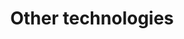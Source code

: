 ---
title: Other technologies
serviceId: web-and-mobile-development
description: We’ve chosen to specialize in full-stack JavaScript, but we’re certainly not limited to it. If you’re looking for <a href="">X</a>, <a href="">Y</a>, or <a href="">Z</a> then talk to us. I bet we’ve got the capabilities you’re looking for.
image: ../images/services-illustrations/icon-other-technologies.svg
sortOrder: 4
---